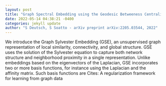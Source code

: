 ```yaml
--- 
layout: post 
title: "Graph Spectral Embedding using the Geodesic Betweeness Centrality" 
date: 2022-05-14 04:38:21 -0400 
categories: jekyll update 
author: "S Deutsch, S Soatto - arXiv preprint arXiv:2205.03544, 2022" 
--- 
```

We introduce the Graph Sylvester Embedding (GSE), an unsupervised graph representation of local similarity, connectivity, and global structure. GSE uses the solution of the Sylvester equation to capture both network structure and neighborhood proximity in a single representation. Unlike embeddings based on the eigenvectors of the Laplacian, GSE incorporates two or more basis functions, for instance using the Laplacian and the affinity matrix. Such basis functions are Cites: A regularization framework for learning from graph data